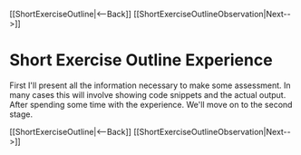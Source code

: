[[ShortExerciseOutline|<--Back]] [[ShortExerciseOutlineObservation|Next-->]]

# Short Exercise Outline Experience
First I'll present all the information necessary to make some assessment. In many cases this will involve showing code snippets and the actual output. After spending some time with the experience. We'll move on to the second stage.

[[ShortExerciseOutline|<--Back]] [[ShortExerciseOutlineObservation|Next-->]]